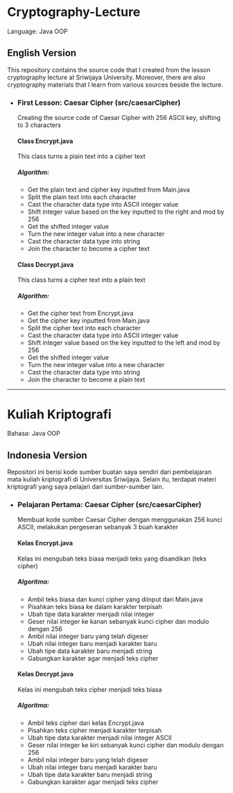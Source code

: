 # Cryptography-Lecture
Language: Java OOP

## English Version
This repository contains the source code that I created from the lesson cryptography lecture at Sriwijaya University. Moreover, there are also cryptography materials that I learn from various sources beside the lecture.

  - ### First Lesson: Caesar Cipher (src/caesarCipher)
    Creating the source code of Caesar Cipher with 256 ASCII key, shifting to 3 characters
    #### Class Encrypt.java
    This class turns a plain text into a cipher text
    ##### Algorithm:
    - Get the plain text and cipher key inputted from Main.java
    - Split the plain text into each character
    - Cast the character data type into ASCII integer value
    - Shift integer value based on the key inputted to the right and mod by 256
    - Get the shifted integer value
    - Turn the new integer value into a new character
    - Cast the character data type into string
    - Join the character to become a cipher text


    #### Class Decrypt.java
    This class turns a cipher text into a plain text
    ##### Algorithm:
    - Get the cipher text from Encrypt.java
    - Get the cipher key inputted from Main.java
    - Split the cipher text into each character
    - Cast the character data type into ASCII integer value
    - Shift integer value based on the key inputted to the left and mod by 256
    - Get the shifted integer value
    - Turn the new integer value into a new character
    - Cast the character data type into string
    - Join the character to become a plain text

---

# Kuliah Kriptografi
Bahasa: Java OOP

## Indonesia Version
Repositori ini berisi kode sumber buatan saya sendiri dari pembelajaran mata kuliah kriptografi di Universitas Sriwijaya. Selain itu, terdapat materi kriptografi yang saya pelajari dari sumber-sumber lain.

  - ### Pelajaran Pertama: Caesar Cipher (src/caesarCipher)
    Membuat kode sumber Caesar Cipher dengan menggunakan 256 kunci ASCII, melakukan pergeseran sebanyak 3 buah karakter
    #### Kelas Encrypt.java
    Kelas ini mengubah teks biasa menjadi teks yang disandikan (teks cipher)  
    ##### Algoritma:
    - Ambil teks biasa dan kunci cipher yang diinput dari Main.java
    - Pisahkan teks biasa ke dalam karakter terpisah
    - Ubah tipe data karakter menjadi nilai integer
    - Geser nilai integer ke kanan sebanyak kunci cipher dan modulo dengan 256
    - Ambil nilai integer baru yang telah digeser
    - Ubah nilai integer baru menjadi karakter baru
    - Ubah tipe data karakter baru menjadi string
    - Gabungkan karakter agar menjadi teks cipher


    #### Kelas Decrypt.java
    Kelas ini mengubah teks cipher menjadi teks biasa
    ##### Algoritma:
    - Ambil teks cipher dari kelas Encrypt.java
    - Pisahkan teks cipher menjadi karakter terpisah
    - Ubah tipe data karakter menjadi nilai integer ASCII
    - Geser nilai integer ke kiri sebanyak kunci cipher dan modulo dengan 256
    - Ambil nilai integer baru yang telah digeser
    - Ubah nilai integer baru menjadi karakter baru
    - Ubah tipe data karakter baru menjadi string
    - Gabungkan karakter agar menjadi teks cipher
